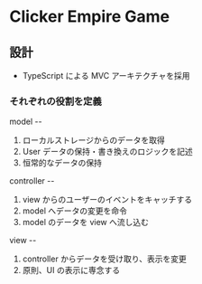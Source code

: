 # Clicker Empire Game

## 設計

- TypeScript による MVC アーキテクチャを採用

### それぞれの役割を定義

model --

1. ローカルストレージからのデータを取得
2. User データの保持・書き換えのロジックを記述
3. 恒常的なデータの保持

controller --

1. view からのユーザーのイベントをキャッチする
2. model へデータの変更を命令
3. model のデータを view へ流し込む

view --

1. controller からデータを受け取り、表示を変更
2. 原則、UI の表示に専念する
